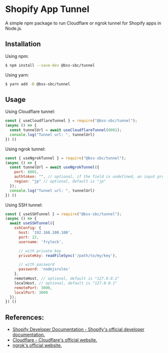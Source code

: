 # Shopify App Tunnel
A simple npm package to run Cloudflare or ngrok tunnel for Shopify apps in Node.js.

## Installation
Using npm:
```bash
$ npm install --save-dev @bss-sbc/tunnel
```

Using yarn:
```bash
$ yarn add -D @bss-sbc/tunnel
```

## Usage
Using Cloudflare tunnel:
```javascript
const { useCloudflareTunnel } = require("@bss-sbc/tunnel");
(async () => {
  const tunnelUrl = await useCloudflareTunnel(8001);
  console.log("Tunnel url: ", tunnelUrl)
}) ()
```

Using ngrok tunnel:
```javascript
const { useNgrokTunnel } = require("@bss-sbc/tunnel");
(async () => {
  const tunnelUrl = await useNgrokTunnel({
    port: 8001,
    authtoken: "", // optional, if the field is undefined, an input promt will appear to enter the token and store it for later use.
    region: "jp" // optional, default is "jp"
  });
  console.log("Tunnel url: ", tunnelUrl)
}) ()
```

Using SSH tunnel:
```javascript
const { useSSHTunnel } = require("@bss-sbc/tunnel");
(async () => {
  await useSSHTunnel({
    sshConfig: {
      host: '192.168.100.100',
      port: 22,
      username: 'frylock',

      // with private key
      privateKey: readFileSync('/path/to/my/key'),

      // with password
      password: 'nodejsrules'
    },
    remoteHost, // optional, default is "127.0.0.1"
    localHost, // optional, default is "127.0.0.1"
    remotePort: 3000,
    localPort: 3000
  });
}) ()
```

## References:
- <a href="https://shopify.dev/">Shopify Developer Documentation - Shopify's official developer documentation.</a>
- <a href="https://www.cloudflare.com/">Cloudflare - Cloudflare's official website.</a>
- <a href="https://ngrok.com/">ngrok's official website.</a>

